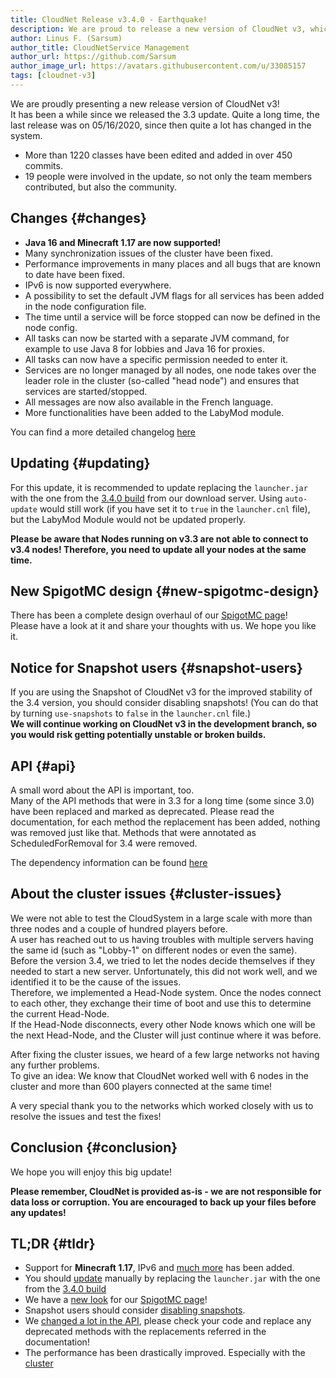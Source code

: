 ```yaml
---
title: CloudNet Release v3.4.0 - Earthquake!
description: We are proud to release a new version of CloudNet v3, which introduces a lot of performance improvements, especially for the cluster.
author: Linus F. (Sarsum)
author_title: CloudNetService Management
author_url: https://github.com/Sarsum
author_image_url: https://avatars.githubusercontent.com/u/33085157
tags: [cloudnet-v3]
---
```


We are proudly presenting a new release version of CloudNet v3!  
It has been a while since we released the 3.3 update. Quite a long time, the last release was on 05/16/2020,
since then quite a lot has changed in the system.

<!--truncate-->

- More than 1220 classes have been edited and added in over 450 commits.
- 19 people were involved in the update, so not only the team members contributed, but also the community.

## Changes {#changes}

- **Java 16 and Minecraft 1.17 are now supported!**
- Many synchronization issues of the cluster have been fixed.
- Performance improvements in many places and all bugs that are known to date have been fixed.
- IPv6 is now supported everywhere.
- A possibility to set the default JVM flags for all services has been added in the node configuration file.
- The time until a service will be force stopped can now be defined in the node config.
- All tasks can now be started with a separate JVM command, for example to use Java 8 for lobbies and Java 16 for proxies.
- All tasks can now have a specific permission needed to enter it.
- Services are no longer managed by all nodes, one node takes over the leader role in the cluster (so-called "head node") and ensures that services are started/stopped.
- All messages are now also available in the French language.
- More functionalities have been added to the LabyMod module.

You can find a more detailed changelog [here](#)

## Updating {#updating}

For this update, it is recommended to update replacing the `launcher.jar` with the one from the [3.4.0 build](https://cloudnetservice.eu/cloudnet/version/release/3.4.0/CloudNet.zip) from our download server.
Using `auto-update` would still work (if you have set it to `true` in the `launcher.cnl` file), but the LabyMod Module would not be updated properly.

**Please be aware that Nodes running on v3.3 are not able to connect to v3.4 nodes! Therefore, you need to update all your nodes at the same time.**

## New SpigotMC design {#new-spigotmc-design}

There has been a complete design overhaul of our [SpigotMC page](https://www.spigotmc.org/resources/cloudnet-v3-the-cloud-network-environment-technology.42059/)!  
Please have a look at it and share your thoughts with us. We hope you like it.

## Notice for Snapshot users {#snapshot-users}

If you are using the Snapshot of CloudNet v3 for the improved stability of the 3.4 version, you should consider disabling snapshots!
(You can do that by turning `use-snapshots` to `false` in the `launcher.cnl` file.)  
**We will continue working on CloudNet v3 in the development branch, so you would risk getting potentially unstable or broken builds.**

## API {#api}

A small word about the API is important, too.  
Many of the API methods that were in 3.3 for a long time (some since 3.0) have been replaced and marked as deprecated.
Please read the documentation, for each method the replacement has been added, nothing was removed just like that.
Methods that were annotated as ScheduledForRemoval for 3.4 were removed.

The dependency information can be found [here](#)

## About the cluster issues {#cluster-issues}

We were not able to test the CloudSystem in a large scale with more than three nodes and a couple of hundred players before.  
A user has reached out to us having troubles with multiple servers having the same id (such as "Lobby-1" on different nodes or even the same).  
Before the version 3.4, we tried to let the nodes decide themselves if they needed to start a new server.
Unfortunately, this did not work well, and we identified it to be the cause of the issues.  
Therefore, we implemented a Head-Node system. Once the nodes connect to each other, they exchange their time of boot and
use this to determine the current Head-Node.  
If the Head-Node disconnects, every other Node knows which one will be the next Head-Node, and the Cluster will just continue where it was before.

After fixing the cluster issues, we heard of a few large networks not having any further problems.  
To give an idea: We know that CloudNet worked well with 6 nodes in the cluster and more than 600 players connected at the same time!

A very special thank you to the networks which worked closely with us to resolve the issues and test the fixes!

## Conclusion {#conclusion}

We hope you will enjoy this big update!

**Please remember, CloudNet is provided as-is - we are not responsible for data loss or corruption. You are encouraged to back up your files before any updates!**

## TL;DR {#tldr}

- Support for **Minecraft 1.17**, IPv6 and [much more](#changes) has been added.
- You should [update](#updating) manually by replacing the `launcher.jar` with the one from the [3.4.0 build](https://cloudnetservice.eu/cloudnet/version/release/3.4.0/CloudNet.zip)
- We have a [new look](#new-spigotmc-design) for our [SpigotMC page](https://www.spigotmc.org/resources/cloudnet-v3-the-cloud-network-environment-technology.42059/)!
- Snapshot users should consider [disabling snapshots](#snapshot-users).
- We [changed a lot in the API](#api), please check your code and replace any deprecated methods with the replacements referred in the documentation!
- The performance has been drastically improved. Especially with the [cluster](#cluster-issues)

